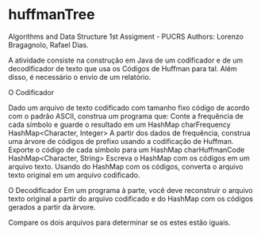 # huffmanTree 
Algorithms and Data Structure 1st Assigment - PUCRS
Authors: Lorenzo Bragagnolo, Rafael Dias.

A atividade consiste na construção em Java de um codificador e de um decodificador de texto que usa os Códigos de Huffman para tal. Além disso, é necessário o envio de um relatório.

O Codificador

Dado um arquivo de texto codificado com tamanho fixo código de acordo com o padrão ASCII, construa um programa que:
Conte a frequência de cada símbolo e guarde o resultado em um HashMap  charFrequency   HashMap<Character, Integer>
A partir dos dados de frequência, construa uma árvore de códigos de prefixo usando a codificação de Huffman.
Exporte o código de cada símbolo para um HashMap charHuffmanCode HashMap<Character, String>
Escreva o HashMap com os códigos em um arquivo texto.
Usando do HashMap com os códigos, converta o arquivo texto original em um arquivo codificado.

O Decodificador
Em um programa à parte, você deve reconstruir o arquivo texto original a partir do arquivo codificado e do HashMap com os códigos gerados a partir da árvore.

Compare os dois arquivos para determinar se os estes estão iguais.

